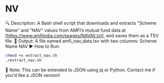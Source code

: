 # NV
🔍 Description:
A Bash shell script that downloads and extracts "Scheme Name" and "NAV" values from AMFI’s mutual fund data at [https://www.amfiindia.com/spages/NAVAll.txt], and saves them as a TSV file.
📄 Output:
A file named amfi_nav_data.tsv with two columns:
Scheme Name
NAV
▶️ How to Run:
```bash
chmod +x extract_nav.sh
./extract_nav.sh
```
🧠 Note:
This can be extended to JSON using jq or Python. Contact me if you'd like a JSON version!
